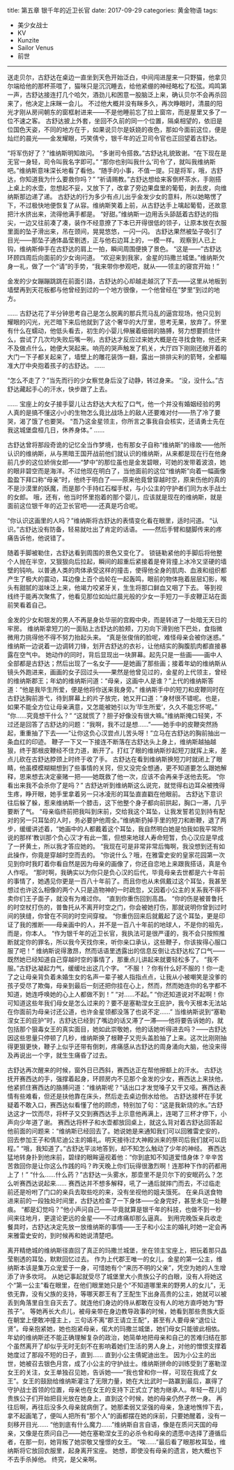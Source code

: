 title: 第五章 银千年的近卫长官
date: 2017-09-29
categories: 黄金物语
tags:
- 美少女战士
- KV
- Kunzite
- Sailor Venus
- 前世
---

送走贝尔，古舒达在桌边一直坐到天色开始泛白，中间闯进屋来一只野猫，他拿贝尔端给他的那杯茶喂了，猫咪只是沉沉睡去，给他紧绷的神经略松了松弦。鸡鸣第一声，古舒达接连打几个哈欠，酒劲儿和困意一股脑泛上来，确认贝尔不会再杀回来了，他决定上床眯一会儿。
不过他大概并没有眯多久，再次睁眼时，清晨的阳光才刚从房间朝东的窗框射进来——不是他睡前忘了拉上窗帘，而是屋里又多了一位不速之客。
古舒达披上外套，坐回不久前的同一个位置，隔桌相望的，依旧是位国色天姿，不同的地方在于，如果说贝尔是妖娆的夜色，那如今面前这位，便是灿烂的晨光——金发耀眼，巧笑倩兮，银千年的近卫司令官也正回望着古舒达。

“将军伤好了？”维纳斯明知故问。
“多谢司令搭救。”古舒达礼貌致谢。“在下现在是无官一身轻，司令叫我名字即可。”
“那你也别叫我什么‘司令’了，就叫我维纳斯吧。”维纳斯意味深长地看了看他。“随手的小事，不值一提。只是将军，哦，古舒达，你知道我为什么要救你吗？”
“祈请赐教。”古舒达想给来客倒杯茶水，手刚搭上桌上的水壶，忽想起不妥，又放下了，改拿了旁边果盘里的葡萄，剥去皮，向维纳斯那边递了递。
古舒达的行为多少有点儿出乎金发少女的意料，所以她略愣了下，不过极快地便恢复了从容。维纳斯笑着上前，从古舒达手上噙起葡萄，还故意把汁水挤出来，流得他满手都是。
“好甜。”维纳斯一边用舌头舔舐着古舒达的指尖，一边又往前凑了凑，装作不经意撩了下本已开得很低的领子，让原本放在衣服里面的坠子滑出来，吊在颈间，晃晃悠悠，一闪一闪。
古舒达果然被坠子吸引了目光——那坠子通体晶莹剔透，正与他右边耳上的，一模一样。
观察到人已上钩，维纳斯伸手在古舒达的肩上一拍，瞬间周围便换了景色。
“这是——”古舒达环顾四周后向面前的少女询问道。
“欢迎来到我家，金星的玛撒兰城堡。”维纳斯欠身一礼，做了一个“请”的手势，“我来带你参观吧，就从——领主的寝宫开始！”

金发的少女蹦蹦跳跳在前面引路，古舒达的心却越走越沉了下去——这里从地板到墙壁再到天花板都与他曾经到过的一个地方很像，一个他曾经在“梦里”到过的地方。

……
古舒达花了半分钟思考自己是怎么脱离的那兵荒马乱的逼宫现场，他只见到耀眼的闪光，光芒暗下来后他就到了这个奢华的大厅里，思考无果，放弃了。怀里有什么在蠕动，他低头看去，初生的小婴儿伸展着细弱的胳膊，努力想要抓住什么，尝试了几次均失败后嘴一咧，古舒达才反应过来她大概是在寻找食物，他还来不及做点什么，她便大哭起来。响亮的哭声触发了机关，大厅四下刚刚还敞开着的大门一下子都关起来了，墙壁上的雕花装饰一翻，露出一排排尖利的箭弩，全都瞄准大厅中央抱着孩子的古舒达。
……

“怎么不走了？”当先而行的少女察觉身后没了动静，转过身来。
“没，没什么。”古舒达藏起手心的汗水，快步跟了上去。

……
宝座上的女子接手婴儿让古舒达大大松了口气，他一个并没有婚姻经验的男人真的是搞不懂这小小的生物怎么竟比战场上的敌人还要难对付——热了冷了要哭，渴了饿了也要哭。
“吾乃这金星领主，你所言之事我自会核实，还请勇士先在我这城堡盘桓几日，休养身体。”
……

古舒达曾将那段奇诡的记忆全当作梦境，也有那女子自称“维纳斯”的缘故——他所认识的维纳斯，从与黑暗王国开战前他们就认识的维纳斯，从来都是现在行在他身前几步的这位娇俏女郎——“梦中”的那位虽也是金发碧眼，可她的发带着波浪，她的眼非碧空而是海洋。不过他现在明白了，当他面前的这位“维纳斯”向着一幅画像盈盈下拜口称“母亲”时，他终于明白了——原来他竟曾穿越时空，原来伤他的真的不是沙漠里的妖魔，而是那个手持红石榴手杖，与小公主的守护者们同为水手战士的女郎。
哦，还有，他当时怀里抱着的那个婴儿，应该就是现在的维纳斯，就是面前这位银千年的近卫长官吧——还真是巧合呢。

“你认识这画里的人吗？”维纳斯将古舒达的表情变化看在眼里，适时问道。
“认识。”古舒达没有防备，轻易就吐出了肯定的话语。
——然后手臂和腿脚传来的疼痛告诉他，他说错了。

随着手脚被勒住，古舒达看到周围的景色又变化了。
锁链勒紧他的手脚后将他整个人抛在半空，又狠狠向后拉起，瞬间的超重后紧接着是脊背撞上冰冷又坚硬的墙壁的钝响。以普通人类的肉体承受这样的撞击，使得他全身的肌肉、血液和组织都产生了极大的震动，耳边像上百个齿轮在一起轰鸣，眼前的物体拖着层层幻影，喉头有甜腻的滋味泛上来，他竭力咬紧牙关，生生将那口鲜血又咽了下去。
等到视线终于能再次聚焦了，他看见那位如灿烂晨光般的少女一手短刀一手皮鞭正站在面前笑看着自己。

金发的少女和银发的男人不再是身处华丽的宫殿中央，而是转进了一处暗无天日的牢房。
维纳斯拿短刀的一面贴上古舒达的脸颊，刀刃向下滑到他下巴处，食指微微用力挑得他不得不努力抬起头来。
“真是张俊俏的脸呢，难怪母亲会被你迷惑。”
维纳斯一边说着一边调转刀锋，划开古舒达的衣衫，让他结实的胸腹肌肉都直接暴露在空气中。
她动作的同时，背后显现出一块屏幕。起先只是一些画——画中人全部都是古舒达；然后出现了一名女子——是她画了那些画；接着年幼的维纳斯从镜头外跑进来，画画的女子回过头——果然是他曾见过的，金星的上代领主，曾经的维纳斯郡王；年幼的维纳斯问道：“母亲，这画中人是谁？”上代的维纳斯答道：“他是我毕生所爱，便是他将你送来我身旁。”
维纳斯手中的短刀和皮鞭同时在古舒达胸前游弋，待到屏幕上的片子放完，她又开口道：“身材很不错呢。也是，如果不能全方位让母亲满意，又怎能被她引以为‘毕生所爱’，久久不能忘怀呢。”
“你……究竟想干什么？”
“这就慌了？胆子好像没有很大嘛。”维纳斯掩口轻笑，不过还是回答了古舒达的问题：“我啊，我不过是想……”——她手中的皮鞭突然扬起，重重抽了下去——“让你这负心汉尝点儿苦头呀！”立马在古舒达的胸前抽出一条血红的印迹。
鞭子一下又一下接连不断落在古舒达头上身上，维纳斯越抽越狠，终于那根皮鞭经不住力道，断开了。打红了眼的维纳斯抄起短刀就挥上来，差点儿砍在古舒达脖颈上时终于收了手。
古舒达在看到维纳斯换短刀时就闭上了眼睛，他虽模模糊糊想到了些事情的关窍，但又没完全想通，更不知道要怎么跟她解释，思来想去决定豪赌一把——她既救了他一次，应该不会再亲手送他去死。
“你看出来我不会杀你了是吗？”
古舒达听到维纳斯这么说完，就觉得右边耳朵被拽得生疼，睁开眼，她手里拿着另一只冰凌形的耳坠直直戳在他眼前。
古舒达下意识往后躲了躲，惹来维纳斯一个膝击，这下他整个身子都向前拱起，胸口一滞，几乎要断了气。
“母亲临终前把我叫到床前，交给我这个耳坠，让我发誓若见到持有配对的另一只耳坠的人时，务必要护他周全。”维纳斯扔掉手里的短刀和断鞭，退了两步，缓缓讲述着，“她画中的人都戴着这个耳坠，我自然明白她是怕我如我平常所说的那样‘教训那个负心汉’才有此一策，但想来地球人寿命短暂，负心汉应是早成了一抔黄土，所以我才答应她的。
“我现在可是非常非常后悔啊，我没想到还有如此操作，你竟是穿越时空而去的。
“你说什么？哦，在雅雷史安的皇家花园第一次见到你时我盯着你看自然是因为母亲的画像了，你还自恋地上来跟我搭话，真是令人作呕。
“那时啊，我确实以为你只是负心汉的后代，毕竟母亲去世都是六十年前的事情了，她遇见你更是一百八十年前了。而且你也从未佩戴过这个耳坠，我甚至想过也许这么相像的两个人只是造物神的一时疏忽，又因着小公主的关系我不得不卖你们王子面子，就没有为难过你。
“直到你重伤回到高昌。
“你的伤是被普鲁托的时空杖打伤的，普鲁托从不离开时空之门，你会被她打伤，那就说明你曾到过时间的狭缝，你曾在不同的时空间穿梭。
“你重伤回来后就戴起了这个耳坠，更是印证了我的推断——母亲画中的人，并不是一百八十年前的地球人，不是你的祖先，而是，你本人。
“作为银千年的近卫长官，我执法可是很严谨的，我不会只按照推断就定你的罪名，所以我今天找你来，听你亲口承认，这些鞭子，你该挨得心服口服了吧！”
维纳斯说得激昂，然而话语里透露出的信息反倒让古舒达松了口气——既然她已经知道自己穿越时空的事情了，那重点儿讲起来就要轻松多了。
“我不服。”古舒达凝起力气，缓缓吐出这几个字。
“不服！？你有什么好不服的！你一走了之让母亲背负着未婚生女的名声一辈子被人指指点点，让我从小被嘲笑是没爹的孩子受尽了欺侮，母亲到最后一刻还把你挂在心上，然而，然而她连你的名字都不知道，她连呼唤她的心上人都做不到！”
“对……不起。”
“你还知道说对不起啊！你可知道这些年我们母女是怎么过来的？要不是塞勒涅女王庇护，我今天根本无法站在你面前为母亲讨还公道，也许金星领都没落了也说不定……”
当维纳斯说到“塞勒涅女王的庇护”时，古舒达已经到了嘴边的话又滞了一滞——他将要告诉她的，就包括那个狠毒女王的真实面目，她如此崇敬她，他的话她听得进去吗？——古舒达因这些思量只停顿了几秒，维纳斯换了根鞭子又兜头盖脸抽了上来。这次比刚刚抽得更狠更快，鞭子上似乎还带有倒刺，疼痛感从古舒达的周身涌向大脑，他没来得及再说出一个字，就生生痛昏了过去。

古舒达再次醒来的时候，窗外日已西斜，赛西达正在帮他擦额上的汗水。
古舒达抚开赛西达的手，强撑着起身，环顾房内不见那个金发的少女，赛西达上来扶他，他紧抓住赛西达的胳膊问道：“维纳斯呢？”话出口才发觉嗓子又干又哑。赛西达表情有些难看，但还是扶他靠在床头，然后走去桌边倒水给他。
古舒达接杯在手犹疑着不敢入口，赛西达似看懂了他的顾虑，特别加了句：“这是我新烧的水。”古舒达这才一饮而尽，将杯子又交到赛西达手上示意他再满上，连喝了三杯才停下，小声向少年道了谢。
赛西达将杯子和水壶都放回桌上，就这么背对着古舒达回答起他前面的问题来：“维纳斯已经回去了。她说她是来通知我们可以回雅雷史安的，回去参加王子和倩尼迪公主的婚礼。明天接待过大神殿派来的祭司后我们就可以启程。”
“哦，我知道了。”古舒达平淡地答到，却不知怎么触动了少年的神经。
赛西达猛地转身扑到他床前，碧绿的眼眸逼视着他：“你到底知不知道爱惜身体？辛辛苦苦救回你是让你这么作践的吗？昨天晚上你们玩得很激烈啊！连那种下作的药都用上了！”
“什么……什么药？”古舒达一头雾水，那壶里不是贝尔下的安眠药么？怎么听赛西达说起来……
赛西达并不想多解释，吼了一通后就摔门而去，不过临走前还是吩咐了门口的亲兵去取些吃的来，没有坐视他的姐夫饿死。
在亲兵送食物进来前的一段独处时间里，古舒达检查了一下身体——全身完好，甚至未见一处鞭痕。
“都是幻觉吗？”他小声问自己——毕竟就算是银千年的科技，也做不到一秒间来往地月，更遑论更远的金星——不过疼痛却那么逼真。
到用完晚饭亲兵收走餐具时，古舒达决定先放一放维纳斯的事情——王子和小公主的婚礼时她一定会再来雅雷史安的，到时候再和她说清楚吧。

离开精绝城的维纳斯径直回了真正的玛撒兰城堡，坐在领主宝座上，把玩着那只晶莹剔透的耳坠，默默回忆过去。
作为上代郡王唯一的女儿，金星的第一公主，维纳斯本该是集万众宠爱于一身，可惜她有个“来历不明的父亲”，凭空为她的人生增添了许多坎坷。
从她记事起就受尽了城堡里大小贵族公子的白眼，没有人将她这个“第一公主”看在眼里，在他们眼里她只是个“不知道哪里来的野男人的女儿”，无依无靠，没有父族的支持，等哪天郡王有了王配生下出身高贵的公主，她就可以被丢到角落里自生自灭去了。就连他们身边的侍从都敢在没有人的地方直呼她为“野孩子”。
等她再长大点儿，被母亲带在身边教导政事的时候，她看到那些贵族大臣在朝堂上便敢冲撞主上，三句话不离“郡王请立王配”，甚至有人要母亲“退位让贤”。母亲抱紧她，她也抱紧母亲，偌大的玛撒兰城堡，她们母女只能彼此相依。年幼的维纳斯还不能正确理解复杂的政治，她简单地把母亲和自己的苦难归结在那个虽然离开了却似乎无时无刻不在影响着她们生活的男人身上，对他的憎恨支撑着她度过了那段不短的日子，直到……
直到小公主倩妮迪出生。
因为小公主的出世，她被召去银色月宫，成了小公主的守护战士。维纳斯拼命的训练受到了塞勒涅女王的关注，女王单独召见她，告诉她——“我也曾和你一样，可现在我成了女王”。女王的鼓励给维纳斯灌注了无限力量，她在大比武时一路赢到最后，赢得了守护战士首领的位置，母亲也在女王的支持下正式立了她为继承人。年轻一茬儿的贵族公子们开始把目光放在她身上，直到这个时候，她的母亲仍然孑然一身。
再往后啊，再往后没多久母亲就病倒了。她那柔弱又坚强的母亲，急速地憔悴下去，拿不起画笔了，便叫人把所有“那个人”的画都摆在她的床前，只要她醒着，没有一刻移开目光……
“他到底有什么魔力……”维纳斯自言自语，像是在质问天国的母亲，又像是在质问自己——她在塞勒涅女王的必杀令和母亲的遗愿中选择了遵循后者，在那一刻，她背叛了她崇敬又憧憬的女王。
“唉……”最后看了眼那枚耳坠，维纳斯将它放回衣服里，起身离开宝座。
她想，即使没有母亲的遗言，她大概也下不去手杀掉他。
终究，是父亲啊。